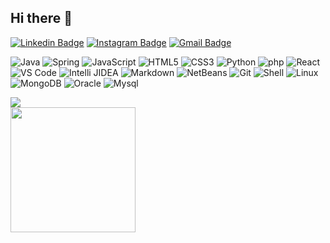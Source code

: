 ## Hi there 👋

[![Linkedin Badge](https://img.shields.io/badge/-Adam-blue?style=flat&logo=Linkedin&logoColor=white&link=https://www.linkedin.com/in/adam-schlee/)](https://www.linkedin.com/in/adam-schlee/)
[![Instagram Badge](https://img.shields.io/badge/-@AdSchl2e-purple?style=flat&logo=instagram&logoColor=white&link=https://instagram.com/adschl2e/)](https://instagram.com/adschl2e)
[![Gmail Badge](https://img.shields.io/badge/-ad.schlee-c14438?style=flat&logo=Gmail&logoColor=white&link=mailto:ad.schlee@gmail.com)](mailto:ad.schlee@gmail.com)

![Java](https://img.shields.io/badge/-Java-black?style=flat-circle&logo=java)
![Spring](https://img.shields.io/badge/-Spring-black?style=flat-circle&logo=spring)
![JavaScript](https://img.shields.io/badge/-JavaScript-black?style=flat-circle&logo=javascript)
![HTML5](https://img.shields.io/badge/-HTML5-black?style=flat-circle&logo=html5) 
![CSS3](https://img.shields.io/badge/-CSS3-black?style=flat-circle&logo=css3)
![Python](https://img.shields.io/badge/-Python-black?style=flat-circle&logo=Python)
![php](https://img.shields.io/badge/-php-black?style=flat-circle&logo=php)
![React](https://img.shields.io/badge/-React-black?style=flat-circle&logo=react)
![VS Code](https://img.shields.io/badge/-VSCode-black?style=flat-circle&logo=VSCode)
![Intelli JIDEA](https://img.shields.io/badge/-IntelliJIDEA-black?style=flat-circle&logo=IntelliJIDEA) 
![Markdown](https://img.shields.io/badge/-Markdown-black?style=flat-circle&logo=markdown)
![NetBeans](https://img.shields.io/badge/-NetBeans-black?style=flat-circle&logo=netbeans)
![Git](https://img.shields.io/badge/-Git-black?style=flat-circle&logo=git)
![Shell](https://img.shields.io/badge/-Shell-black?style=flat-circle&logo=shell)
![Linux](https://img.shields.io/badge/-Linux-black?style=flat-circle&logo=Linux)
[](https://img.shields.io/badge/-GitHub-black?style=flat-circle&logo=GitHub)
![MongoDB](https://img.shields.io/badge/-MongoDB-black?style=flat-circle&logo=MongoDB)
![Oracle](https://img.shields.io/badge/-Oracle-black?style=flat-circle&logo=Oracle)
![Mysql](https://img.shields.io/badge/-Mysql-black?style=flat-circle&logo=mysql)

<div width="50%">
    <source media="(prefers-color-scheme: dark)" srcset="https://github-readme-stats-ouuan.vercel.app/api?username=AdSchl2E&theme=github_dark&show_icons=true">
    <img src="https://github-readme-stats-ouuan.vercel.app/api?username=AdSchl2E&show_icons=true">
</div>
<div width="50%">
    <img height="200px" src="https://github-readme-stats-api-holic-x.vercel.app/api/top-langs/?username=AdSchl2E&theme=github_dark&layout=compact"/>
</div>




<!--
**AdSchl2E/AdSchl2E** is a ✨ _special_ ✨ repository because its `README.md` (this file) appears on your GitHub profile.

Here are some ideas to get you started:

- 🔭 I’m currently working on ...
- 🌱 I’m currently learning ...
- 👯 I’m looking to collaborate on ...
- 🤔 I’m looking for help with ...
- 💬 Ask me about ...
- 📫 How to reach me: ...
- 😄 Pronouns: ...
- ⚡ Fun fact: ...
-->
